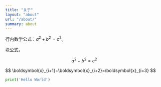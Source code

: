 ```yaml
---
title: "关于"
layout: "about"
url: "/about/"
summary: about
---
```


行内数学公式：$a^2 + b^2 = c^2$。

块公式，

$$a^2 + b^2 = c^2$$
<div>
$$
\boldsymbol{x}_{i+1}+\boldsymbol{x}_{i+2}=\boldsymbol{x}_{i+3}
$$
</div>

```python
print('Hello World')
```